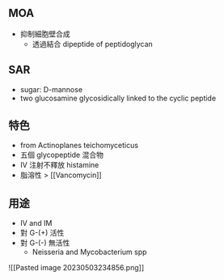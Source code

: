 ## MOA
- 抑制細胞壁合成
	- 透過結合 dipeptide of peptidoglycan
## SAR
- sugar: D-mannose
- two glucosamine glycosidically linked to the cyclic peptide
## 特色
- from Actinoplanes teichomyceticus
- 五個 glycopeptide 混合物
- IV 注射不釋放 histamine
- 脂溶性 > [[Vancomycin]] 
## 用途
- IV and IM
- 對 G-(+) 活性
- 對 G-(-) 無活性
	- Neisseria and Mycobacterium spp

![[Pasted image 20230503234856.png]]